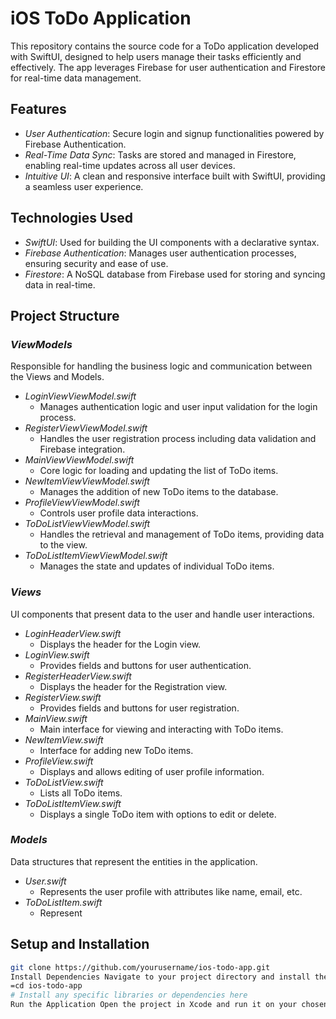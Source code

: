 # iOS ToDo Application

This repository contains the source code for a ToDo application developed with SwiftUI, designed to help users manage their tasks efficiently and effectively. The app leverages Firebase for user authentication and Firestore for real-time data management.

## Features

- *User Authentication*: Secure login and signup functionalities powered by Firebase Authentication.
- *Real-Time Data Sync*: Tasks are stored and managed in Firestore, enabling real-time updates across all user devices.
- *Intuitive UI*: A clean and responsive interface built with SwiftUI, providing a seamless user experience.

## Technologies Used

- *SwiftUI*: Used for building the UI components with a declarative syntax.
- *Firebase Authentication*: Manages user authentication processes, ensuring security and ease of use.
- *Firestore*: A NoSQL database from Firebase used for storing and syncing data in real-time.

## Project Structure

### *ViewModels*
Responsible for handling the business logic and communication between the Views and Models.

- *LoginViewViewModel.swift*
  - Manages authentication logic and user input validation for the login process.
- *RegisterViewViewModel.swift*
  - Handles the user registration process including data validation and Firebase integration.
- *MainViewViewModel.swift*
  - Core logic for loading and updating the list of ToDo items.
- *NewItemViewViewModel.swift*
  - Manages the addition of new ToDo items to the database.
- *ProfileViewViewModel.swift*
  - Controls user profile data interactions.
- *ToDoListViewViewModel.swift*
  - Handles the retrieval and management of ToDo items, providing data to the view.
- *ToDoListItemViewViewModel.swift*
  - Manages the state and updates of individual ToDo items.

### *Views*
UI components that present data to the user and handle user interactions.

- *LoginHeaderView.swift*
  - Displays the header for the Login view.
- *LoginView.swift*
  - Provides fields and buttons for user authentication.
- *RegisterHeaderView.swift*
  - Displays the header for the Registration view.
- *RegisterView.swift*
  - Provides fields and buttons for user registration.
- *MainView.swift*
  - Main interface for viewing and interacting with ToDo items.
- *NewItemView.swift*
  - Interface for adding new ToDo items.
- *ProfileView.swift*
  - Displays and allows editing of user profile information.
- *ToDoListView.swift*
  - Lists all ToDo items.
- *ToDoListItemView.swift*
  - Displays a single ToDo item with options to edit or delete.

### *Models*
Data structures that represent the entities in the application.

- *User.swift*
  - Represents the user profile with attributes like name, email, etc.
- *ToDoListItem.swift*
  - Represent

## Setup and Installation

   ```bash
   git clone https://github.com/yourusername/ios-todo-app.git
Install Dependencies Navigate to your project directory and install the necessary packages.
=cd ios-todo-app
# Install any specific libraries or dependencies here
Run the Application Open the project in Xcode and run it on your chosen simulator or physical device.
